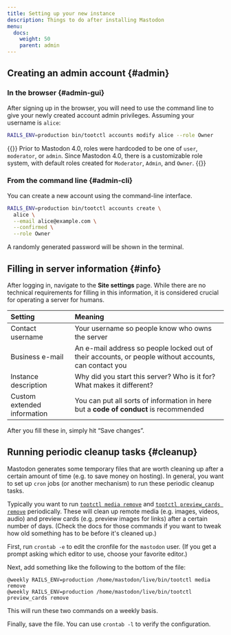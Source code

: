 ```yaml
---
title: Setting up your new instance
description: Things to do after installing Mastodon
menu:
  docs:
    weight: 50
    parent: admin
---
```


## Creating an admin account {#admin}

### In the browser {#admin-gui}

After signing up in the browser, you will need to use the command line to give your newly created account admin privileges. Assuming your username is `alice`:

```bash
RAILS_ENV=production bin/tootctl accounts modify alice --role Owner
```

{{<hint style="warning">}}
Prior to Mastodon 4.0, roles were hardcoded to be one of `user`, `moderator`, or `admin`. Since Mastodon 4.0, there is a customizable role system, with default roles created for `Moderator`, `Admin`, and `Owner`.
{{</hint>}}

### From the command line {#admin-cli}

You can create a new account using the command-line interface.

```bash
RAILS_ENV=production bin/tootctl accounts create \
  alice \
  --email alice@example.com \
  --confirmed \
  --role Owner
```

A randomly generated password will be shown in the terminal.

## Filling in server information {#info}

After logging in, navigate to the **Site settings** page. While there are no technical requirements for filling in this information, it is considered crucial for operating a server for humans.

| Setting | Meaning |
| :--- | :--- |
| Contact username | Your username so people know who owns the server |
| Business e-mail | An e-mail address so people locked out of their accounts, or people without accounts, can contact you |
| Instance description | Why did you start this server? Who is it for? What makes it different? |
| Custom extended information | You can put all sorts of information in here but a **code of conduct** is recommended |

After you fill these in, simply hit “Save changes”.

## Running periodic cleanup tasks {#cleanup}

Mastodon generates some temporary files that are worth cleaning up after a certain amount of time (e.g. to save money on hosting). In general, you want to set up `cron` jobs (or another mechanism) to run these periodic cleanup tasks.

Typically you want to run [`tootctl media remove`](https://docs.joinmastodon.org/admin/tootctl/#media) and [`tootctl preview_cards remove`](https://docs.joinmastodon.org/admin/tootctl/#preview_cards) periodically. These will clean up remote media (e.g. images, videos, audio) and preview cards (e.g. preview images for links) after a certain number of days. (Check the docs for those commands if you want to tweak how old something has to be before it's cleaned up.)

First, run `crontab -e` to edit the cronfile for the `mastodon` user. (If you get a prompt asking which editor to use, choose your favorite editor.)

Next, add something like the following to the bottom of the file:

    @weekly RAILS_ENV=production /home/mastodon/live/bin/tootctl media remove
    @weekly RAILS_ENV=production /home/mastodon/live/bin/tootctl preview_cards remove

This will run these two commands on a weekly basis.

Finally, save the file. You can use `crontab -l` to verify the configuration.
